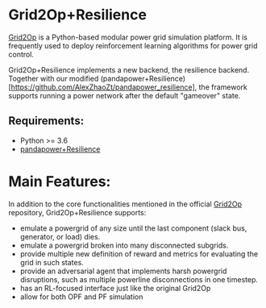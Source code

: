 # Grid2Op+Resilience

[Grid2Op](https://grid2op.readthedocs.io/) is a Python-based modular power grid simulation platform. It is frequently used to deploy reinforcement learning algorithms for power grid control.

Grid2Op+Resilience implements a new backend, the resilience backend. Together with our modified (pandapower+Resilience)[https://github.com/AlexZhaoZt/pandapower_resilience], the framework supports running a power network after the default "gameover" state.  

## Requirements:
*   Python >= 3.6
*   [pandapower+Resilience](https://github.com/AlexZhaoZt/pandapower_resilience)

# Main Features:
In addition to the core functionalities mentioned in the official [Grid2Op](https://github.com/rte-france/Grid2Op) repository, Grid2Op+Resilience supports:
* emulate a powergrid of any size until the last component (slack bus, generator, or load) dies.
* emulate a powergrid broken into many disconnected subgrids.
* provide multiple new definition of reward and metrics for evaluating the grid in such states.
* provide an adversarial agent that implements harsh powergrid disruptions, such as multiple powerline disconnections in one timestep.
* has an RL-focused interface just like the original Grid2Op
* allow for both OPF and PF simulation
